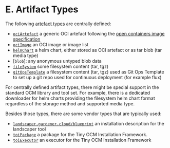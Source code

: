 # E. Artifact Types

The following [artefact types](../../specification/formats/types.md#artifact-types) are centrally defined:

- [`ociArtefact`](ociArtefact.md) a generic OCI artefact following the
  [open containers image specification](https://github.com/opencontainers/image-spec/blob/main/spec.md)
- [`ociImage`](ociImage.md) an OCI image or image list
- [`helmChart`](helmChart.md)  a helm chart, either stored as OCI artefact or as tar blob (tar media type)
- [`blob`]: any anonymous untyped blob data
- [`fileSystem`](fileSystem.md)  some filesystem content (tar, tgz)
- [`gitOpsTemplate`](gitOpsTemplate.md) a filesystem content (tar, tgz) used as Git Ops Template to set up a git repo used for continuous deployment (for example flux)

For centrally defined artifact types, there might be special support in the
standard OCM library and tool set. For example, there is a dedicated downloader
for helm charts providing the filesystem helm chart format regardless of
the storage method and supported media type.

Besides those types, there are some vendor types that are typically used:

- [`landscaper.gardener.cloud/blueprint`](blueprint.md) an installation description for the landscaper tool
- [`toiPackage`](toiPackage.md) a package for the Tiny OCM Installation Framework.
- [`toiExecutor`](toiExecutor.md) an executor for the Tiny OCM Installation Framework


